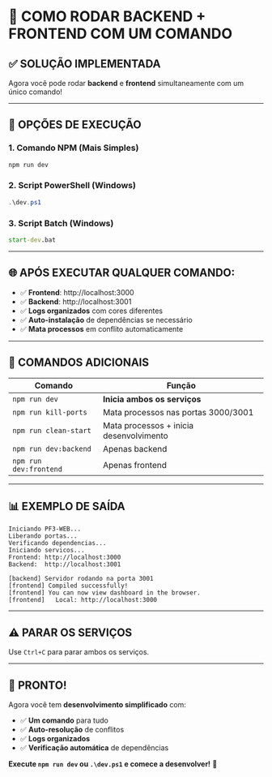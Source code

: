 # 🚀 **COMO RODAR BACKEND + FRONTEND COM UM COMANDO**

## ✅ **SOLUÇÃO IMPLEMENTADA**

Agora você pode rodar **backend** e **frontend** simultaneamente com um único comando!

---

## 🎯 **OPÇÕES DE EXECUÇÃO**

### **1. Comando NPM (Mais Simples)**

```bash
npm run dev
```

### **2. Script PowerShell (Windows)**

```powershell
.\dev.ps1
```

### **3. Script Batch (Windows)**

```cmd
start-dev.bat
```

---

## 🌐 **APÓS EXECUTAR QUALQUER COMANDO:**

- ✅ **Frontend**: http://localhost:3000
- ✅ **Backend**: http://localhost:3001
- ✅ **Logs organizados** com cores diferentes
- ✅ **Auto-instalação** de dependências se necessário
- ✅ **Mata processos** em conflito automaticamente

---

## 🔧 **COMANDOS ADICIONAIS**

| Comando                | Função                                  |
| ---------------------- | --------------------------------------- |
| `npm run dev`          | **Inicia ambos os serviços**            |
| `npm run kill-ports`   | Mata processos nas portas 3000/3001     |
| `npm run clean-start`  | Mata processos + inicia desenvolvimento |
| `npm run dev:backend`  | Apenas backend                          |
| `npm run dev:frontend` | Apenas frontend                         |

---

## 📊 **EXEMPLO DE SAÍDA**

```
Iniciando PF3-WEB...
Liberando portas...
Verificando dependencias...
Iniciando servicos...
Frontend: http://localhost:3000
Backend:  http://localhost:3001

[backend] Servidor rodando na porta 3001
[frontend] Compiled successfully!
[frontend] You can now view dashboard in the browser.
[frontend]   Local: http://localhost:3000
```

---

## ⚠️ **PARAR OS SERVIÇOS**

Use `Ctrl+C` para parar ambos os serviços.

---

## 🎉 **PRONTO!**

Agora você tem **desenvolvimento simplificado** com:

- ✅ **Um comando** para tudo
- ✅ **Auto-resolução** de conflitos
- ✅ **Logs organizados**
- ✅ **Verificação automática** de dependências

**Execute `npm run dev` ou `.\dev.ps1` e comece a desenvolver!** 🚀
